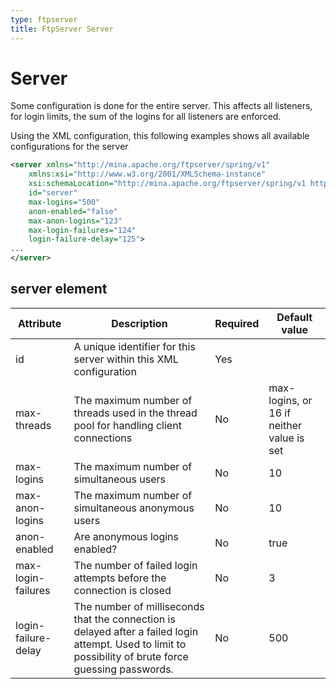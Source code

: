 ```yaml
---
type: ftpserver
title: FtpServer Server
---
```


# Server

Some configuration is done for the entire server. This affects all listeners, for login limits, the sum of the logins for all listeners are enforced.

Using the XML configuration, this following examples shows all available configurations for the server

```xml
<server xmlns="http://mina.apache.org/ftpserver/spring/v1"
    xmlns:xsi="http://www.w3.org/2001/XMLSchema-instance"
    xsi:schemaLocation="http://mina.apache.org/ftpserver/spring/v1 http://mina.apache.org/ftpserver/ftpserver-1.0.xsd"
    id="server"     
    max-logins="500"
    anon-enabled="false"
    max-anon-logins="123"
    max-login-failures="124"
    login-failure-delay="125">
...
</server>
```

## server element

| Attribute | Description | Required | Default value |
|---|---|---|---|
| id | A unique identifier for this server within this XML configuration | Yes |&nbsp;|
| max-threads | The maximum number of threads used in the thread pool for handling client connections  | No | max-logins, or 16 if neither value is set |
| max-logins | The maximum number of simultaneous users  | No | 10 |
| max-anon-logins | The maximum number of simultaneous anonymous users  | No | 10 |
| anon-enabled | Are anonymous logins enabled? | No | true |
| max-login-failures | The number of failed login attempts before the connection is closed | No | 3 |
| login-failure-delay | The number of milliseconds that the connection is delayed after a failed login attempt. Used to limit to possibility of brute force guessing passwords. | No | 500 |


